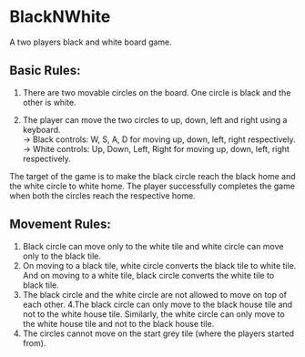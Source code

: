 # BlackNWhite
A two players black and white board game.

## Basic Rules:

1. There are two movable circles on the board. One circle is black and the other is white.

2. The player can move the two circles to up, down, left and right using a keyboard.<br/>
-> Black controls: W, S, A, D for moving up, down, left, right respectively.<br/>
-> White controls: Up, Down, Left, Right for moving up, down, left, right respectively.<br/>

The target of the game is to make the black circle reach the black home and the white
circle to white home. The player successfully completes the game when both the circles
reach the respective home.

## Movement Rules:

1. Black circle can move only to the white tile and white circle can move only to the black
tile.
2. On moving to a black tile, white circle converts the black tile to white tile. And on moving
to a white tile, black circle converts the white tile to black tile.
3. The black circle and the white circle are not allowed to move on top of each other.
4.The black circle can only move to the black house tile and not to the white house tile.
Similarly, the white circle can only move to the white house tile and not to the black
house tile.
5. The circles cannot move on the start grey tile (where the players started from).

